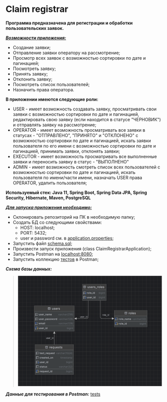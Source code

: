# Claim registrar

**Программа предназначена для регистрации и обработки пользовательских заявок.**

<u>***Возможности приложения:***</u>
- Создание заявки;
- Отправление заявки оператору на рассмотрение;
- Просмотр всех заявок с возможностью сортировки по дате и пагинацией;
- Посмотреть заявку;
- Принять заявку;
- Отклонить заявку;
- Посмотреть список пользователей;
- Назначить права оператора.

**В приложении имеются следующие роли:**
- USER - имеет возможность создавать заявку, просматривать свои заявки с возможностью сортировки по дате и пагинацией,
редактировать свою заявку (если находится в статусе "ЧЕРНОВИК") и отправлять заявку на рассмотрение;
- OPERATOR - имеет возможность просматривать все заявки в статусах - "ОТПРАВЛЕНО", "ПРИНЯТО" и "ОТКЛОНЕНО" с 
возможностью сортировки по дате и пагинацией, искать заявки пользователя по его имени с возможностью сортировки 
по дате и пагинацией, принимать заявки, отклонять заявки;
- EXECUTOR - имеет возможность просматривать все выполненные заявки и переносить заявку в статус - "ВЫПОЛНЕНО" 
- ADMIN - имеет возможность смотреть список всех пользователей с возможностью сортировки по дате и пагинацией,
искать пользователя по имени/части имени, назначать USER права OPERATOR, удалить пользователя;

**Используемый стек: Java 11, Spring Boot, Spring Data JPA, Spring Security, Hibernate, Maven, PostgreSQL**

<u>***Для запуска приложения необходимо:***</u>
- Склонировать репозиторий на ПК в необходимую папку;
- Создать БД со следующими свойствами:
  - HOST: localhost;
  - PORT: 5432;
  - user и password см. в 
[application.properties](
https://github.com/mikhailovPI/Claim-registrar/blob/main/ClaimRegistrar/src/main/resources/application.properties);
- Запустить файл 
[schema.sql](https://github.com/mikhailovPI/Claim-registrar/blob/main/ClaimRegistrar/src/main/resources/schema.sql);
- Произвести запуск приложения (class ClaimRegistrarApplication);
- Запустить Postman на [localhost:8080](http://localhost:8080);
- Запустить коллекцию 
[тестов](
https://github.com/mikhailovPI/Claim-registrar/blob/main/ClaimRegistrar/info/ClaimRegistrar.postman_collection.json)
в Postman;

***Схема базы данных:***
>![schema_database.png](ClaimRegistrar/info/schema_database.PNG)
>
***Данные для тестирования в Postman:***
[tests](
https://github.com/mikhailovPI/Claim-registrar/blob/main/ClaimRegistrar/info/ClaimRegistrar.postman_collection.json)








